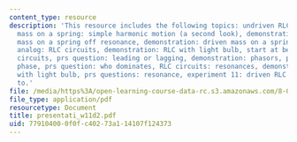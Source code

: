 ```yaml
---
content_type: resource
description: 'This resource includes the following topics: undriven RLC circuits,
  mass on a spring: simple harmonic motion (a second look), demonstration: driven
  mass on a spring off resonance, demonstration: driven mass on a spring, electronic
  analog: RLC circuits, demonstration: RLC with light bulb, start at beginning: AC
  circuits, prs question: leading or lagging, demonstration: phasors, prs questions:
  phase, prs question: who dominates, RLC circuits: resonances, demonstration: RLC
  with light bulb, prs questions: resonance, experiment 11: driven RLC circuit; how
  to.'
file: /media/https%3A/open-learning-course-data-rc.s3.amazonaws.com/8-02-physics-ii-electricity-and-magnetism-spring-2007/779104000f0fc40273a114107f124373_presentati_w11d2.pdf
file_type: application/pdf
resourcetype: Document
title: presentati_w11d2.pdf
uid: 77910400-0f0f-c402-73a1-14107f124373
---
```

